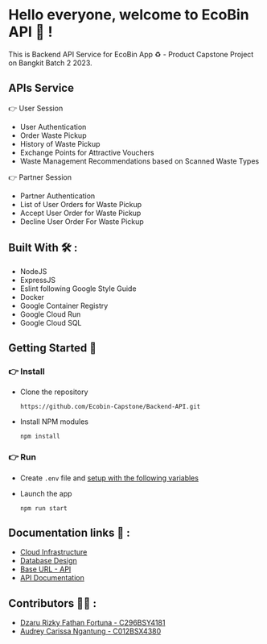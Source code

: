 # Hello everyone, welcome to EcoBin API 👋 !
This is Backend API Service for EcoBin App ♻️ - Product Capstone Project on Bangkit Batch 2 2023.

## APIs Service
👉 User Session
- User Authentication
- Order Waste Pickup
- History of Waste Pickup
- Exchange Points for Attractive Vouchers
- Waste Management Recommendations based on Scanned Waste Types

👉 Partner Session
- Partner Authentication
- List of User Orders for Waste Pickup
- Accept User Order for Waste Pickup
- Decline User Order For Waste Pickup

## Built With 🛠 :
- NodeJS
- ExpressJS
- Eslint following Google Style Guide
- Docker
- Google Container Registry
- Google Cloud Run
- Google Cloud SQL

## Getting Started 🤖

### 👉 Install
- Clone the repository

  ~~~
  https://github.com/Ecobin-Capstone/Backend-API.git
  ~~~

- Install NPM modules
  
  ~~~
  npm install
  ~~~

### 👉 Run
- Create `.env` file and [setup with the following variables](.env.example)
- Launch the app
  
  ~~~
  npm run start
  ~~~

## Documentation links 📝 :
- [Cloud Infrastructure]()
- [Database Design](https://drive.google.com/drive/folders/1Tw0mEbaVTagB2iNScof-BAnyQAyGmDWm?usp=sharing)
- [Base URL - API]()
- [API Documentation]()

## Contributors 👨‍💻 :
- [Dzaru Rizky Fathan Fortuna - C296BSY4181](https://github.com/dzarurizkyy)
- [Audrey Carissa Ngantung - C012BSX4380](https://github.com/APinguist)

